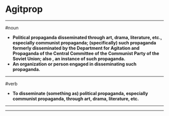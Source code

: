 # Agitprop
---
#noun
- **Political propaganda disseminated through art, drama, literature, etc., especially communist propaganda; (specifically) such propaganda formerly disseminated by the Department for Agitation and Propaganda of the Central Committee of the Communist Party of the Soviet Union; also , an instance of such propaganda.**
- **An organization or person engaged in disseminating such propaganda.**
---
#verb
- **To disseminate (something as) political propaganda, especially communist propaganda, through art, drama, literature, etc.**
---
---
